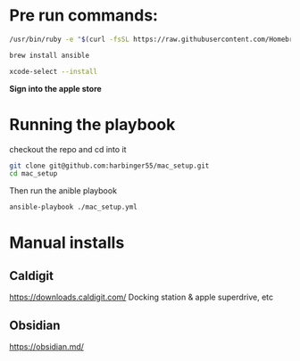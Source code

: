 # Pre run commands:
```bash
/usr/bin/ruby -e "$(curl -fsSL https://raw.githubusercontent.com/Homebrew/install/master/install)"

brew install ansible

xcode-select --install
```

**Sign into the apple store**
# Running the playbook
checkout the repo and cd into it

```bash
git clone git@github.com:harbinger55/mac_setup.git
cd mac_setup
```

Then run the anible playbook

```bash
ansible-playbook ./mac_setup.yml
```

# Manual installs
## Caldigit
https://downloads.caldigit.com/
Docking station & apple superdrive, etc

## Obsidian
https://obsidian.md/